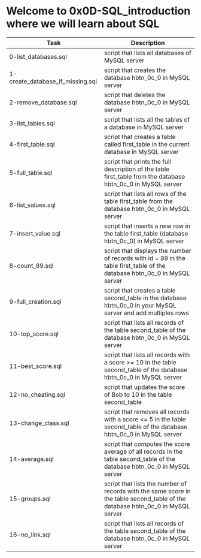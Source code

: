 # Welcome to 0x0D-SQL_introduction where we will learn about SQL
| Task | Description |
| ---- | ----------- |
| 0-list_databases.sql | script that lists all databases of MySQL server |
| 1-create_database_if_missing.sql | script that creates the database hbtn_0c_0 in MySQL server |
| 2-remove_database.sql | script that deletes the database hbtn_0c_0 in MySQL server |
| 3-list_tables.sql | script that lists all the tables of a database in MySQL server |
| 4-first_table.sql | script that creates a table called first_table in the current database in MySQL server |
| 5-full_table.sql | script that prints the full description of the table first_table from the database hbtn_0c_0 in MySQL server |
| 6-list_values.sql | script that lists all rows of the table first_table from the database hbtn_0c_0 in MySQL server |
| 7-insert_value.sql | script that inserts a new row in the table first_table (database hbtn_0c_0) in MySQL server |
| 8-count_89.sql | script that displays the number of records with id = 89 in the table first_table of the database hbtn_0c_0 in MySQL server |
| 9-full_creation.sql | script that creates a table second_table in the database hbtn_0c_0 in your MySQL server and add multiples rows |
| 10-top_score.sql | script that lists all records of the table second_table of the database hbtn_0c_0 in MySQL server |
| 11-best_score.sql | script that lists all records with a score >= 10 in the table second_table of the database hbtn_0c_0 in MySQL server |
| 12-no_cheating.sql | script that updates the score of Bob to 10 in the table second_table |
| 13-change_class.sql | script that removes all records with a score <= 5 in the table second_table of the database hbtn_0c_0 in MySQL server |
| 14-average.sql | script that computes the score average of all records in the table second_table of the database hbtn_0c_0 in MySQL server |
| 15-groups.sql | script that lists the number of records with the same score in the table second_table of the database hbtn_0c_0 in MySQL server |
| 16-no_link.sql | script that lists all records of the table second_table of the database hbtn_0c_0 in MySQL server |
